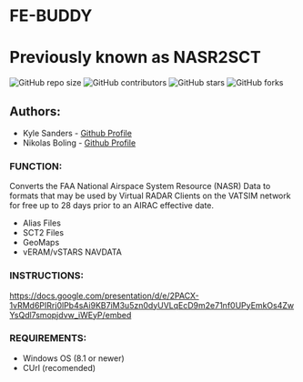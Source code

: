 # FE-BUDDY
# Previously known as NASR2SCT

![GitHub repo size](https://img.shields.io/github/repo-size/Nikolai558/FE-BUDDY?style=for-the-badge)
![GitHub contributors](https://img.shields.io/github/contributors/Nikolai558/FE-BUDDY?style=for-the-badge)
![GitHub stars](https://img.shields.io/github/stars/Nikolai558/FE-BUDDY?style=for-the-badge)
![GitHub forks](https://img.shields.io/github/forks/Nikolai558/FE-BUDDY?style=for-the-badge)


## Authors: 
- Kyle Sanders - [Github Profile](https://github.com/KSanders7070)
- Nikolas Boling - [Github Profile](https://github.com/Nikolai558)

### FUNCTION:
Converts the FAA National Airspace System Resource (NASR) Data to formats that may be used by Virtual RADAR Clients on the VATSIM network for free up to 28 days prior to an AIRAC effective date.
- Alias Files
- SCT2 Files
- GeoMaps
- vERAM/vSTARS NAVDATA

### INSTRUCTIONS:
https://docs.google.com/presentation/d/e/2PACX-1vRMd6PIRrj0lPb4sAi9KB7iM3u5zn0dyUVLqEcD9m2e71nf0UPyEmkOs4ZwYsQdl7smopjdvw_iWEyP/embed

### REQUIREMENTS:
- Windows OS (8.1 or newer)
- CUrl (recomended)


